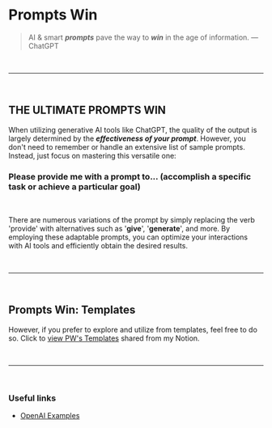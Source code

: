 # Prompts Win


> AI & smart ***prompts*** pave the way to ***win*** in the age of information. 
> — ChatGPT   

&nbsp;

---

&nbsp;
&nbsp;

## THE ULTIMATE PROMPTS WIN

When utilizing generative AI tools like ChatGPT, the quality of the output is largely determined by the ***effectiveness of your prompt***. However, you don't need to remember or handle an extensive list of sample prompts. Instead, just focus on mastering this versatile one:


### **Please provide me with a prompt to... (accomplish a specific task or achieve a particular goal)**

&nbsp;


There are numerous variations of the prompt by simply replacing the verb 'provide' with alternatives such as '**give**', '**generate**', and more. By employing these adaptable prompts, you can optimize your interactions with AI tools and efficiently obtain the desired results.   


&nbsp;

---

&nbsp;

## Prompts Win: Templates

However, if you prefer to explore and utilize from templates, feel free to do so. Click to [view PW's Templates](https://www.notion.so/leeron/7056f0185e5f45689030ac46e502a37e?v=25af95a945be49a59231ba21c7886471) shared from my Notion.

&nbsp;
&nbsp;

---

&nbsp;

### Useful links
- [OpenAI Examples](https://platform.openai.com/examples)
